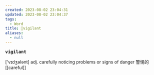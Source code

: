 ```yaml
---
created: 2023-08-02 23:04:31
updated: 2023-08-02 23:04:37
tags:
  - Word
title: 📖vigilant
aliases:
  - null
---
```


<pre><strong>vigilant</strong></pre>
['vɪdʒələnt]
adj. carefully noticing problems or signs of danger 警惕的
[[careful]]
